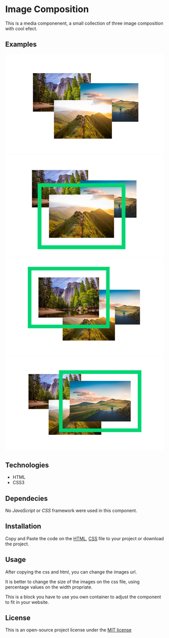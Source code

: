 # Image Composition

This is a media componenent, a small collection of three image composition with cool efect.

## Examples
![Default state](screenshots/screenshot_1.png)
![On hover 1st img](screenshots/screenshot_2.png)
![On hover 2nd image](screenshots/screenshot_3.png)
![On hover 3th image](screenshots/screenshot_4.png)


## Technologies
* HTML
* CSS3

## Dependecies
No _JavaScript_ or _CSS_ framework were used in this component.

## Installation
Copy and Paste the code on the [HTML](image_composition.html), [CSS](image_composition.css) file to your project or download the project.


## Usage

After copying the css and html, you can change the images url.

It is better to change the size of the images on the css file, using percentage values on the width propriate.

This is a block you have to use you own container to adjust the component to fit in your website.


## License
This is an open-source project license under the [MIT license](license)

